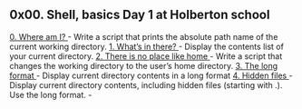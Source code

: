 ## 0x00. Shell, basics Day 1 at Holberton school
[0. Where am I? ](./0-current_working_directory) - Write a script that prints the absolute path name of the current working directory.
[1. What’s in there? ](./1-listit) - Display the contents list of your current directory.
[2. There is no place like home ](./2-bring_me_home) - Write a script that changes the working directory to the user’s home directory.
[3. The long format ](./3-listfiles) - Display current directory contents in a long format
[4. Hidden files ](./4-listmorefiles) - Display current directory contents, including hidden files (starting with .). Use the long format.
[]() - 
